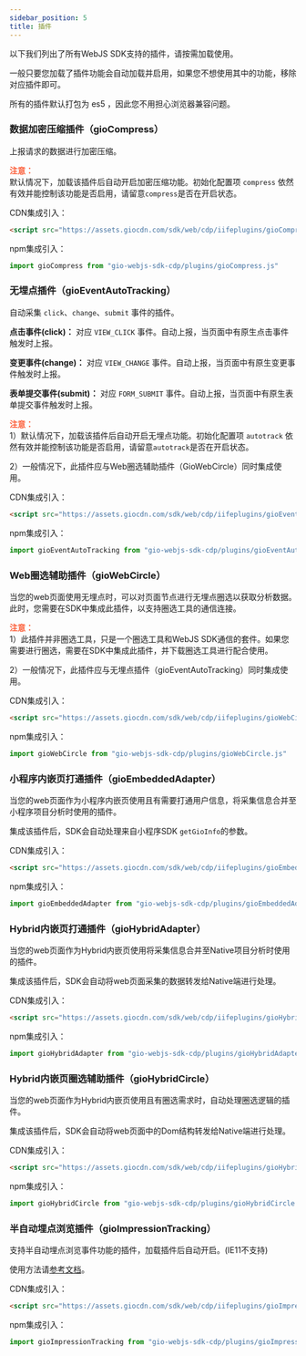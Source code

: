 ```yaml
---
sidebar_position: 5
title: 插件
---
```


以下我们列出了所有WebJS SDK支持的插件，请按需加载使用。

一般只要您加载了插件功能会自动加载并启用，如果您不想使用其中的功能，移除对应插件即可。

所有的插件默认打包为 es5 ，因此您不用担心浏览器兼容问题。

### 数据加密压缩插件（gioCompress）

上报请求的数据进行加密压缩。

**<font color="#FC5F3A">注意：</font>**<br/>
默认情况下，加载该插件后自动开启加密压缩功能。初始化配置项 `compress` 依然有效并能控制该功能是否启用，请留意`compress`是否在开启状态。

CDN集成引入：

```html
<script src="https://assets.giocdn.com/sdk/web/cdp/iifeplugins/gioCompress.js"></script>
```

npm集成引入：

```js
import gioCompress from "gio-webjs-sdk-cdp/plugins/gioCompress.js"
```

### 无埋点插件（gioEventAutoTracking）

自动采集 `click`、`change`、`submit` 事件的插件。

**点击事件(click)：** 对应 `VIEW_CLICK` 事件。自动上报，当页面中有原生点击事件触发时上报。

**变更事件(change)：** 对应 `VIEW_CHANGE` 事件。自动上报，当页面中有原生变更事件触发时上报。

**表单提交事件(submit)：** 对应 `FORM_SUBMIT` 事件。自动上报，当页面中有原生表单提交事件触发时上报。

**<font color="#FC5F3A">注意：</font>**<br/>
1）默认情况下，加载该插件后自动开启无埋点功能。初始化配置项 `autotrack` 依然有效并能控制该功能是否启用，请留意`autotrack`是否在开启状态。

2）一般情况下，此插件应与Web圈选辅助插件（GioWebCircle）同时集成使用。

CDN集成引入：

```html
<script src="https://assets.giocdn.com/sdk/web/cdp/iifeplugins/gioEventAutoTracking.js"></script>
```

npm集成引入：

```js
import gioEventAutoTracking from "gio-webjs-sdk-cdp/plugins/gioEventAutoTracking.js"
```

### Web圈选辅助插件（gioWebCircle）

当您的web页面使用无埋点时，可以对页面节点进行无埋点圈选以获取分析数据。此时，您需要在SDK中集成此插件，以支持圈选工具的通信连接。

**<font color="#FC5F3A">注意：</font>**<br/>
1）此插件并非圈选工具，只是一个圈选工具和WebJS SDK通信的套件。如果您需要进行圈选，需要在SDK中集成此插件，并下载圈选工具进行配合使用。

2）一般情况下，此插件应与无埋点插件（gioEventAutoTracking）同时集成使用。

CDN集成引入：

```html
<script src="https://assets.giocdn.com/sdk/web/cdp/iifeplugins/gioWebCircle.js"></script>
```

npm集成引入：

```js
import gioWebCircle from "gio-webjs-sdk-cdp/plugins/gioWebCircle.js"
```

### 小程序内嵌页打通插件（gioEmbeddedAdapter）

当您的web页面作为小程序内嵌页使用且有需要打通用户信息，将采集信息合并至小程序项目分析时使用的插件。

集成该插件后，SDK会自动处理来自小程序SDK `getGioInfo`的参数。

CDN集成引入：

```html
<script src="https://assets.giocdn.com/sdk/web/cdp/iifeplugins/gioEmbeddedAdapter.js"></script>
```

npm集成引入：

```js
import gioEmbeddedAdapter from "gio-webjs-sdk-cdp/plugins/gioEmbeddedAdapter.js"
```

### Hybrid内嵌页打通插件（gioHybridAdapter）

当您的web页面作为Hybrid内嵌页使用将采集信息合并至Native项目分析时使用的插件。

集成该插件后，SDK会自动将web页面采集的数据转发给Native端进行处理。

CDN集成引入：

```html
<script src="https://assets.giocdn.com/sdk/web/cdp/iifeplugins/gioHybridAdapter.js"></script>
```

npm集成引入：

```js
import gioHybridAdapter from "gio-webjs-sdk-cdp/plugins/gioHybridAdapter.js"
```

### Hybrid内嵌页圈选辅助插件（gioHybridCircle）

当您的web页面作为Hybrid内嵌页使用且有圈选需求时，自动处理圈选逻辑的插件。

集成该插件后，SDK会自动将web页面中的Dom结构转发给Native端进行处理。

CDN集成引入：

```html
<script src="https://assets.giocdn.com/sdk/web/cdp/iifeplugins/gioHybridCircle.js"></script>
```

npm集成引入：

```js
import gioHybridCircle from "gio-webjs-sdk-cdp/plugins/gioHybridCircle.js"
```

### 半自动埋点浏览插件（gioImpressionTracking）

支持半自动埋点浏览事件功能的插件，加载插件后自动开启。(IE11不支持)

使用方法请[参考文档](/docs/webjs/3.8/commonlyApi#半自动埋点浏览事件)。

CDN集成引入：

```html
<script src="https://assets.giocdn.com/sdk/web/cdp/iifeplugins/gioImpressionTracking.js"></script>
```

npm集成引入：

```js
import gioImpressionTracking from "gio-webjs-sdk-cdp/plugins/gioImpressionTracking.js"
```
